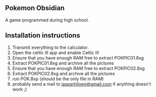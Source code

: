## Pokemon Obsidian

A game programmed during high school. 

## Installation instructions

1) Transmit everything to the calculator.
2) Open the celtic III app and enable Celtic III
3) Ensure that you have enough RAM free to extract POKPIC01.8xg
4) Extract POKPIC01.8xg and archive all the pictures
5) Ensure that you have enough RAM free to extract POKPIC02.8xg
6) Extract POKPIC02.8xg and archive all the pictures
7) run POK.8xp (should be the only file in RAM)
8) probably send a mail to jasperhilven@gmail.com if anything doesn't work ;)